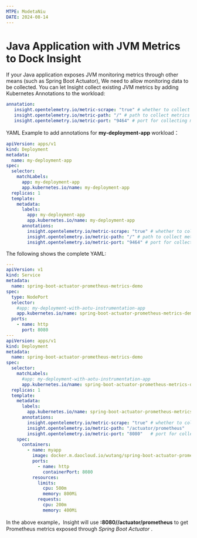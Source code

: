 ```yaml
---
MTPE: ModetaNiu
DATE: 2024-08-14
---
```


# Java Application with JVM Metrics to Dock Insight 

If your Java application exposes JVM monitoring metrics through other means (such as Spring Boot Actuator),
We need to allow monitoring data to be collected. You can let Insight collect existing JVM metrics by 
adding Kubernetes Annotations to the workload:

```yaml
annatation:
   insight.opentelemetry.io/metric-scrape: "true" # whether to collect
   insight.opentelemetry.io/metric-path: "/" # path to collect metrics
   insight.opentelemetry.io/metric-port: "9464" # port for collecting metrics
```

YAML Example to add annotations for __my-deployment-app__ workload： 

```yaml
apiVersion: apps/v1
kind: Deployment
metadata:
  name: my-deployment-app
spec:
  selector:
    matchLabels:
      app: my-deployment-app
      app.kubernetes.io/name: my-deployment-app
  replicas: 1
  template:
    metadata:
      labels:
        app: my-deployment-app
        app.kubernetes.io/name: my-deployment-app
      annotations:
        insight.opentelemetry.io/metric-scrape: "true" # whether to collect
        insight.opentelemetry.io/metric-path: "/" # path to collect metrics
        insight.opentelemetry.io/metric-port: "9464" # port for collecting metrics
```

The following shows the complete YAML: 

```yaml
---
apiVersion: v1
kind: Service
metadata:
  name: spring-boot-actuator-prometheus-metrics-demo
spec:
  type: NodePort
  selector:
    #app: my-deployment-with-aotu-instrumentation-app
    app.kubernetes.io/name: spring-boot-actuator-prometheus-metrics-demo
  ports:
    - name: http
      port: 8080
---
apiVersion: apps/v1
kind: Deployment
metadata:
  name: spring-boot-actuator-prometheus-metrics-demo
spec:
  selector:
    matchLabels:
      #app: my-deployment-with-aotu-instrumentation-app
      app.kubernetes.io/name: spring-boot-actuator-prometheus-metrics-demo
  replicas: 1
  template:
    metadata:
      labels:
        app.kubernetes.io/name: spring-boot-actuator-prometheus-metrics-demo
      annotations:
        insight.opentelemetry.io/metric-scrape: "true" # whether to collect
        insight.opentelemetry.io/metric-path: "/actuator/prometheus"      # path to collect metrics
        insight.opentelemetry.io/metric-port: "8080"   # port for collecting metrics
    spec:
      containers:
        - name: myapp
          image: docker.m.daocloud.io/wutang/spring-boot-actuator-prometheus-metrics-demo
          ports:
            - name: http
              containerPort: 8080
          resources:
            limits:
              cpu: 500m
              memory: 800Mi
            requests:
              cpu: 200m
              memory: 400Mi
```

In the above example，Insight will use __:8080//actuator/prometheus__ to get Prometheus metrics exposed through *Spring Boot Actuator* .
